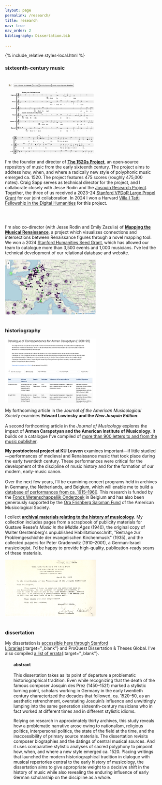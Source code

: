 ```yaml
---
layout: page
permalink: /research/
title: research
nav: true
nav_order: 2
bibliography: Dissertation.bib

---
```


{% include_relative styles-local.html %}

### sixteenth-century music
<br>
<div class="image-text-block">
  <a href="https://www.1520s-project.org" target="_blank">
    <img src="/assets/img/1520s_Project.png" alt="1520s Project" width="300" />
  </a>
  <p>
    I'm the founder and director of <a href="https://www.1520s-project.org" target="_blank"><b>The 1520s Project</b></a>, an open-source repository of music from the early sixteenth century. The project aims to address how, when, and where a radically new style of polyphonic music emerged ca. 1520. The project features 475 scores (roughly 475,000 notes). Craig Sapp serves as technical director for the project, and I collaborate closely with Jesse Rodin and the <a href="https://josquin.stanford.edu" target="_blank">Josquin Research Project</a>. Together, the three of us received a 2023–24 <a href="https://propelgrants.stanford.edu/" target="_blank">Stanford VPDoR Large Propel Grant</a> for our joint collaboration. In 2024 I won a Harvard <a href="https://itatti.harvard.edu/fellowship-digital-humanities" target="_blank">Villa I Tatti Fellowship in the Digital Humanities</a> for this project.
  </p>
</div><br><br>

<div class="image-text-block">
  <p>
    I'm also co-director (with Jesse Rodin and Emily Zazulia) of <a href="https://renaissancemapping.org" target="_blank"><b>Mapping the Musical Renaissance</b></a>, a project which visualizes connections and intersections between Renaissance figures through a novel mapping tool. We won a 2024 <a href="https://publichumanities.stanford.edu/research-grants/humanities-seed-grants" target="_blank">Stanford Humanities Seed Grant</a>, which has allowed our team to catalogue more than 3,500 events and 1,000 musicians. I've led the technical development of our relational database and website.
  </p>
  <a href="https://renaissancemapping.org" target="_blank">
    <img src="/assets/img/Renaissance_mapping.png" alt="Mapping the Musical Renaissance" width="300" />
  </a>
</div>

<br>

### historiography

<div class="image-text-block">
  <a href="../Carapetyan">
    <img src="/assets/img/Carapetyan_catalogue.png" alt="Carapetyan Catalogue" width="300" />
  </a>
  <p>
    My forthcoming article in the <em>Journal of the American Musicological Society</em> examines <b>Edward Lowinsky and the <em>New Josquin Edition</em></b>.<br><br> A second forthcoming article in the <em>Journal of Musicology</em> explores the impact of <b>Armen Carapetyan and the American Institute of Musicology</b>. It builds on a catalogue I've compiled of <a href="../Carapetyan">more than 900 letters to and from the music publisher</a>.
  </p>
</div>

<div class="image-text-block">
  <p>
    <b>My postdoctoral project at KU Leuven</b> examines important—if little studied—performances of medieval and Renaissance music that took place during the early twentieth century. These performances were critical for the development of the discipline of music history and for the formation of our modern, early-music canon.<br><br>Over the next few years, I'll be examining concert programs held in archives in Germany, the Netherlands, and Belgium, which will enable me to build a <a href="https://www.concertsdatabase.org/" target="_blank">database of performances from ca. 1915–1960</a>. This research is funded by the <a href="https://fwo.be/en/" target="_blank">Fonds Wetenschappelijk Onderzoek</a> in Belgium and has also been generously supported by the <a href="https://www.amsmusicology.org/saloman/">Ora Frishberg Saloman Fund</a> of the American Musicological Society.
  </p>
</div>

<div class="image-text-block">
  <p>
    I collect <b><a href="../archive">archival materials relating to the history of musicology</a></b>. My collection includes pages from a scrapbook of publicity materials for Gustave Reese's <i>Music in the Middle Ages</i> (1940), the original copy of Walter Gerstenberg's unpublished Habilitationsschrift, "Beiträge zur Problemgeschichte der evangelischen Kirchenmusik" (1935), and the collected papers for Peter Gradenwitz (1910–2001), a German-Israeli musicologist. I'd be happy to provide high-quality, publication-ready scans of these materials.
  </p>
  <a href="../archive" target="_blank">
    <img src="/assets/img/archive.png" alt="Archive" width="300" />
  </a>
</div>

<br>

### dissertation

My dissertation is [accessible here through Stanford Libraries](https://purl.stanford.edu/gb578zc4005){:target="_blank"} and ProQuest Dissertation & Theses Global. I've also compiled [a list of errata](/research/Ory_Dissertation_Errata.pdf){:target="_blank"}.

<div style="padding-left: 2em;">
  <h4>abstract</h4>
  <p>This dissertation takes as its point of departure a problematic historiographical tradition. Even while recognizing that the death of the famous composer Josquin des Prez (1450–1521) marked a stylistic turning point, scholars working in Germany in the early twentieth century characterized the decades that followed, ca. 1520–50, as an aesthetic retrenchment, overstating Josquin’s influence and unwittingly lumping into the same generation sixteenth-century musicians who in fact worked at different times and in different stylistic idioms.</p>

  <p>Relying on research in approximately thirty archives, this study reveals how a problematic narrative arose owing to nationalism, religious politics, interpersonal politics, the state of the field at the time, and the inaccessibility of primary source materials. The dissertation revisits composer biographies and the datings of central musical sources. And it uses comparative stylistic analyses of sacred polyphony to pinpoint how, when, and where a new style emerged ca. 1520. Placing writings that launched the modern historiographical tradition in dialogue with musical repertories central to the early history of musicology, the dissertation aims to give appropriate weight to a decisive shift in the history of music while also revealing the enduring influence of early German scholarship on the discipline as a whole.</p>
</div>